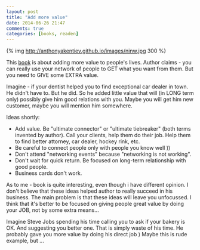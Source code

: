```yaml
---
layout: post
title: "Add more value"
date: 2014-06-26 21:47
comments: true
categories: [books, readen] 
---
```


{% img http://anthonyakentiev.github.io/images/ninw.jpg 300 %}

This [book](http://www.amazon.com/Networking-Not-Working-Collecting-Connections-ebook/dp/B00K436RH8) is about adding more value to people's lives.
Author claims - you can really use your network of people to GET what you want from them. But you need to GIVE some EXTRA value.

Imagine - if your dentist helped you to find exceptional car dealer in town. He didn't have to. But he did.
So he added little value that will (in LONG term only) possibly give him good relations with you. Maybe you will get him new customer, maybe you will mention him somewhere.

Ideas shortly:

* Add value. Be "ultimate connector" or "ultimate tiebreaker" (both terms invented by author). Call your clients, help them do their job. Help them to find better attorney, car dealer, hockey rink, etc. 
* Be careful to connect people only with people you know well )) 
* Don't attend "networking events" because "networking is not working". 
* Don't wait for quick return. Be focused on long-term relationship with good people.
* Business cards don't work.

As to me - book is quite interesting, even though i have different opinion. I don't believe that these ideas helped author to really succeed in his business. The main problem is that these ideas will leave you unfocussed. 
I think that it's better to be focused on giving people great value by doing your JOB, not by some extra means...

Imagine Steve Jobs spending his time calling you to ask if your bakery is OK. And suggesting you better one. That is simply waste of his time. He probably gave you more value by doing his direct job ) Maybe this is rude example, but ... 

